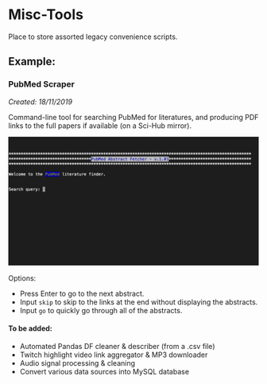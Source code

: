 # Misc-Tools
Place to store assorted legacy convenience scripts.

## Example:

### PubMed Scraper
*Created: 18/11/2019*

Command-line tool for searching PubMed for literatures, and producing PDF links to the full papers if available (on a Sci-Hub mirror).

![](https://github.com/mjlindberg/Misc-Tools/blob/main/pubmed_scraper.gif?raw=true)

Options:
- Press Enter to go to the next abstract.
- Input `skip` to skip to the links at the end without displaying the abstracts.
- Input `go` to quickly go through all of the abstracts.


#### To be added:
- Automated Pandas DF cleaner & describer (from a .csv file)
- Twitch highlight video link aggregator & MP3 downloader
- Audio signal processing & cleaning
- Convert various data sources into MySQL database
